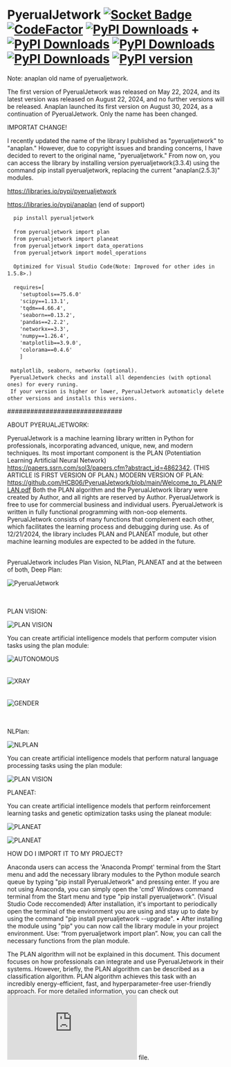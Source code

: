 # PyerualJetwork [![Socket Badge](https://socket.dev/api/badge/pypi/package/pyerualjetwork/2.5.0?artifact_id=tar-gz)](https://socket.dev/pypi/package/pyerualjetwork/overview/2.5.0/tar-gz) [![CodeFactor](https://www.codefactor.io/repository/github/hcb06/PyerualJetwork/badge)](https://www.codefactor.io/repository/github/hcb06/PyerualJetwork) [![PyPI Downloads](https://static.pepy.tech/badge/PyerualJetwork)](https://pepy.tech/projects/PyerualJetwork) + [![PyPI Downloads](https://static.pepy.tech/badge/anaplan)](https://pepy.tech/projects/pyerualjetwork) [![PyPI Downloads](https://static.pepy.tech/badge/PyerualJetwork/month)](https://pepy.tech/projects/PyerualJetwork) [![PyPI Downloads](https://static.pepy.tech/badge/anaplan/week)](https://pepy.tech/projects/anaplan) [![PyPI version](https://img.shields.io/pypi/v/PyerualJetwork.svg)](https://pypi.org/project/anaplan/)

Note: anaplan old name of pyerualjetwork.

The first version of PyerualJetwork was released on May 22, 2024, and its latest version was released on August 22, 2024, and no further versions will be released. Anaplan launched its first version on August 30, 2024, as a continuation of PyerualJetwork. Only the name has been changed.

IMPORTAT CHANGE!

I recently updated the name of the library I published as "pyerualjetwork" to "anaplan." However, due to copyright issues and branding concerns, I have decided to revert to the original name, "pyerualjetwork." From now on, you can access the library by installing version pyerualjetwork(3.3.4) using the command pip install pyerualjetwork, replacing the current "anaplan(2.5.3)" modules.

https://libraries.io/pypi/pyerualjetwork

https://libraries.io/pypi/anaplan (end of support)

      pip install pyerualjetwork
      
      from pyerualjetwork import plan
      from pyerualjetwork import planeat
      from pyerualjetwork import data_operations
      from pyerualjetwork import model_operations

      Optimized for Visual Studio Code(Note: Improved for other ides in 1.5.8>.)
      
      requires=[
        'setuptools==75.6.0'
 	    'scipy==1.13.1',
	    'tqdm==4.66.4',
	    'seaborn==0.13.2',
	    'pandas==2.2.2',
	    'networkx==3.3',
	    'numpy==1.26.4',
	    'matplotlib==3.9.0',
	    'colorama==0.4.6'
        ]

     matplotlib, seaborn, networkx (optional).
     PyerualJetwork checks and install all dependencies (with optional ones) for every runing.
     If your version is higher or lower, PyerualJetwork automaticly delete other versions and installs this versions.
          
##############################

ABOUT PYERUALJETWORK:

PyerualJetwork is a machine learning library written in Python for professionals, incorporating advanced, unique, new, and modern techniques. Its most important component is the PLAN (Potentiation Learning Artificial Neural Network) https://papers.ssrn.com/sol3/papers.cfm?abstract_id=4862342. (THIS ARTICLE IS FIRST VERSION OF PLAN.) MODERN VERSION OF PLAN: https://github.com/HCB06/PyerualJetwork/blob/main/Welcome_to_PLAN/PLAN.pdf
Both the PLAN algorithm and the PyerualJetwork library were created by Author, and all rights are reserved by Author.
PyerualJetwork is free to use for commercial business and individual users. PyerualJetwork is written in fully functional programming with non-oop elements. PyerualJetwork consists of many functions that complement each other, which facilitates the learning process and debugging during use.
As of 12/21/2024, the library includes PLAN and PLANEAT module, but other machine learning modules are expected to be added in the future.
<br><br>

PyerualJetwork includes Plan Vision, NLPlan, PLANEAT and at the between of both, Deep Plan:<br>

![PyerualJetwork](https://github.com/HCB06/PyerualJetwork/blob/main/Media/PyerualJetwork.jpg)<br><br><br>

PLAN VISION:<br>

![PLAN VISION](https://github.com/HCB06/PyerualJetwork/blob/main/Media/PlanVision.jpg)

You can create artificial intelligence models that perform computer vision tasks using the plan module:<br>

![AUTONOMOUS](https://github.com/HCB06/PyerualJetwork/blob/main/Media/autonomous.gif)<br><br><br>
![XRAY](https://github.com/HCB06/PyerualJetwork/blob/main/Media/chest_xray.png)<br><br><br>
![GENDER](https://github.com/HCB06/PyerualJetwork/blob/main/Media/gender_classification.png)<br><br><br>

NLPlan:<br>

![NLPLAN](https://github.com/HCB06/PyerualJetwork/blob/main/Media/NLPlan.jpg)<br>

You can create artificial intelligence models that perform natural language processing tasks using the plan module:

![PLAN VISION](https://github.com/HCB06/PyerualJetwork/blob/main/Media/NLP.gif)

PLANEAT:<br>

You can create artificial intelligence models that perform reinforcement learning tasks and genetic optimization tasks using the planeat module:

![PLANEAT](https://github.com/HCB06/PyerualJetwork/blob/main/Media/PLANEAT_1.gif)<br>

![PLANEAT](https://github.com/HCB06/PyerualJetwork/blob/main/Media/PLANEAT_2.gif)<br>


HOW DO I IMPORT IT TO MY PROJECT?

Anaconda users can access the 'Anaconda Prompt' terminal from the Start menu and add the necessary library modules to the Python module search queue by typing "pip install PyerualJetwork" and pressing enter. If you are not using Anaconda, you can simply open the 'cmd' Windows command terminal from the Start menu and type "pip install pyerualjetwork". (Visual Studio Code reccomended) After installation, it's important to periodically open the terminal of the environment you are using and stay up to date by using the command "pip install pyerualjetwork --upgrade".
•
After installing the module using "pip" you can now call the library module in your project environment. Use: “from pyerualjetwork import plan”. Now, you can call the necessary functions from the plan module.

The PLAN algorithm will not be explained in this document. This document focuses on how professionals can integrate and use PyerualJetwork in their systems. However, briefly, the PLAN algorithm can be described as a classification algorithm. PLAN algorithm achieves this task with an incredibly energy-efficient, fast, and hyperparameter-free user-friendly approach. For more detailed information, you can check out ![PyerualJetwork USER MANUEL](https://github.com/HCB06/PyerualJetwork/blob/main/Welcome_to_PyerualJetwork/PYERUALJETWORK_USER_MANUEL_AND_LEGAL_INFORMATION(EN).pdf) file.
